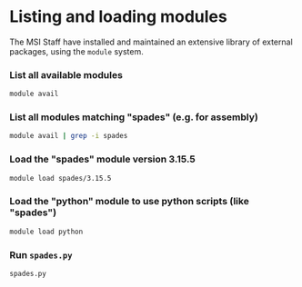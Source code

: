 # Listing and loading modules

The MSI Staff have installed and maintained an extensive library of external packages, using the `module` system.

### List all available modules
```bash
module avail
```

### List all modules matching "spades" (e.g. for assembly)
```bash
module avail | grep -i spades
```

### Load the "spades" module version 3.15.5
```bash
module load spades/3.15.5
```

### Load the "python" module to use python scripts (like "spades")
```bash
module load python
```

### Run `spades.py`
```bash
spades.py
```

